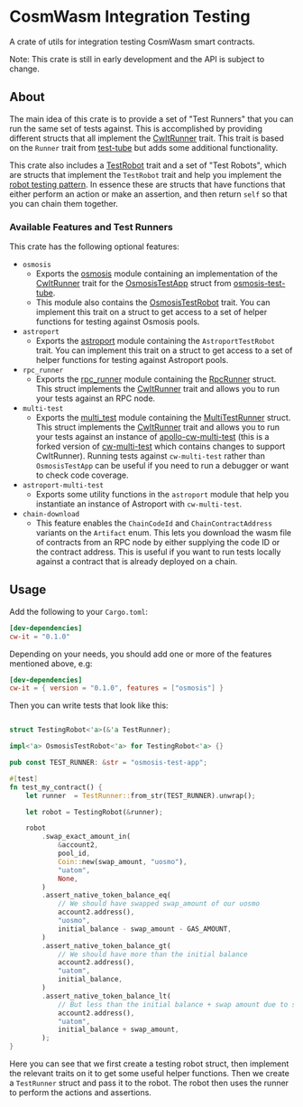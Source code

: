 # CosmWasm Integration Testing

A crate of utils for integration testing CosmWasm smart contracts.

Note: This crate is still in early development and the API is subject to change.

## About

The main idea of this crate is to provide a set of "Test Runners" that you can run the same set of tests against. This is accomplished by providing different structs that all implement the [CwItRunner](src/traits.rs) trait. This trait is based on the `Runner` trait from [test-tube](https://crates.io/crates/test-tube) but adds some additional functionality.

This crate also includes a [TestRobot](src/robot.rs) trait and a set of "Test Robots", which are structs that implement the `TestRobot` trait and help you implement the [robot testing pattern](https://jhandguy.github.io/posts/robot-pattern-ios/). In essence these are structs that have functions that either perform an action or make an assertion, and then return `self` so that you can chain them together.

### Available Features and Test Runners

This crate has the following optional features:

- `osmosis`
  - Exports the [osmosis](src/osmosis/mod.rs) module containing an implementation of the [CwItRunner](src/traits.rs) trait for the [OsmosisTestApp](https://docs.rs/osmosis-test-tube/16.0.0/osmosis_test_tube/struct.OsmosisTestApp.html) struct from [osmosis-test-tube](https://crates.io/crates/osmosis-test-tube).
  - This module also contains the [OsmosisTestRobot](src/osmosis/robot.rs) trait. You can implement this trait on a struct to get access to a set of helper functions for testing against Osmosis pools.
- `astroport`
  - Exports the [astroport](src/astroport/mod.rs) module containing the `AstroportTestRobot` trait. You can implement this trait on a struct to get access to a set of helper functions for testing against Astroport pools.
- `rpc_runner`
  - Exports the [rpc_runner](src/rpc_runner/mod.rs) module containing the [RpcRunner](src/rpc_runner/struct.RpcRunner.html) struct. This struct implements the [CwItRunner](src/traits.rs) trait and allows you to run your tests against an RPC node.
- `multi-test`
  - Exports the [multi_test](src/multi_test/mod.rs) module containing the [MultiTestRunner](src/multi_test/struct.MultiTestRunner.html) struct. This struct implements the [CwItRunner](src/traits.rs) trait and allows you to run your tests against an instance of [apollo-cw-multi-test](https://github.com/pacmanifold/cw-multi-test) (this is a forked version of [cw-multi-test](https://github.com/CosmWasm/cw-multi-test) which contains changes to support CwItRunner). Running tests against `cw-multi-test` rather than `OsmosisTestApp` can be useful if you need to run a debugger or want to check code coverage.
- `astroport-multi-test`
  - Exports some utility functions in the `astroport` module that help you instantiate an instance of Astroport with `cw-multi-test`.
- `chain-download`
  - This feature enables the `ChainCodeId` and `ChainContractAddress` variants on the `Artifact` enum. This lets you download the wasm file of contracts from an RPC node by either supplying the code ID or the contract address. This is useful if you want to run tests locally against a contract that is already deployed on a chain.

## Usage

Add the following to your `Cargo.toml`:

```toml
[dev-dependencies]
cw-it = "0.1.0"
```

Depending on your needs, you should add one or more of the features mentioned above, e.g:

```toml
[dev-dependencies]
cw-it = { version = "0.1.0", features = ["osmosis"] }
```

Then you can write tests that look like this:

```rust

struct TestingRobot<'a>(&'a TestRunner);

impl<'a> OsmosisTestRobot<'a> for TestingRobot<'a> {}

pub const TEST_RUNNER: &str = "osmosis-test-app";

#[test]
fn test_my_contract() {
    let runner  = TestRunner::from_str(TEST_RUNNER).unwrap();

    let robot = TestingRobot(&runner);

    robot
        .swap_exact_amount_in(
            &account2,
            pool_id,
            Coin::new(swap_amount, "uosmo"),
            "uatom",
            None,
        )
        .assert_native_token_balance_eq(
            // We should have swapped swap_amount of our uosmo
            account2.address(),
            "uosmo",
            initial_balance - swap_amount - GAS_AMOUNT,
        )
        .assert_native_token_balance_gt(
            // We should have more than the initial balance
            account2.address(),
            "uatom",
            initial_balance,
        )
        .assert_native_token_balance_lt(
            // But less than the initial balance + swap amount due to slippage and a balanced pool
            account2.address(),
            "uatom",
            initial_balance + swap_amount,
        );
}
```

Here you can see that we first create a testing robot struct, then implement the relevant traits on it to get some useful helper functions. Then we create a `TestRunner` struct and pass it to the robot. The robot then uses the runner to perform the actions and assertions.
